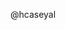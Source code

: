 


<!--

Your pull request will be routed to the following person by default for triaging.
If you know who should review your pull request, please remove the mentioning below.

-->

@hcaseyal
